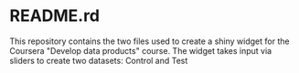 # README.rd
This repository contains the two files used to create a shiny widget for the Coursera "Develop data products" course. The widget takes input via sliders to create two datasets: Control and Test
